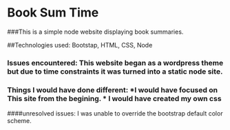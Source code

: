 # Book Sum Time

###This is a simple node website displaying book summaries. 

##Technologies used:  Bootstap, HTML, CSS, Node

### Issues encountered: This website began as a wordpress theme but due to time constraints it was turned into a static node site. 

### Things I would have done different:  *I would have focused on This site from the begining. * I would have created my own css

####unresolved issues: I was unable to override the bootstrap default color scheme.


